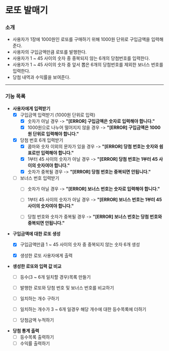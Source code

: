 # 로또 발매기
### 소개
- 사용자가 1장에 1000원인 로또를 구매하기 위해 1000원 단위로 구입금액을 입력해준다.
- 사용자의 구입금액만큼 로또를 발행한다.
- 사용자가 1 ~ 45 사이의 숫자 중 중복되지 않는 6개의 당첨번호를 입력한다.
- 사용자가 1 ~ 45 사이의 숫자 중 앞서 뽑은 6개의 당첨번호를 제외한 보너스 번호를 입력한다.
- 당첨 내역과 수익률을 보여준다.
---
### 기능 목록
- **사용자에게 입력받기**
  - [X] 구입금액 입력받기 (1000원 단위로 입력)
    - [X] 숫자가 아닐 경우 -> **"[ERROR] 구입금액은 숫자로 입력해야 합니다."**
    - [X] 1000원으로 나누어 떨어지지 않을 경우 -> **"[ERROR] 구입금액은 1000원 단위로 입력해야 합니다."**
  - [X] 당첨 번호 6개 입력받기
    - [X] 콤마와 숫자 이외의 문자가 있을 경우 -> **"[ERROR] 당첨 번호는 숫자와 쉼표로만 입력해야 합니다."**
    - [X] 1부터 45 사이의 숫자가 아닐 경우 -> **"[ERROR] 당첨 번호는 1부터 45 사이의 숫자여야 합니다."**
    - [X] 숫자가 중복될 경우 -> **"[ERROR] 당첨 번호는 중복되면 안됩니다."**
  - [ ] 보너스 번호 입력받기
    - [ ] 숫자가 아닐 경우 -> **"[ERROR] 보너스 번호는 숫자로 입력해야 합니다."**
    - [ ] 1부터 45 사이의 숫자가 아닐 경우 -> **"[ERROR] 보너스 번호는 1부터 45 사이의 숫자여야 합니다."**
    - [ ] 당첨 번호와 숫자가 중복될 경우 -> **"[ERROR] 보너스 번호는 당첨 번호와 중복되면 안됩니다."**


- **구입금액에 대한 로또 생성**
  - [X] 구입금액만큼 1 ~ 45 사이의 숫자 중 중복되지 않는 숫자 6개 생성
  - [X] 생성한 로또 사용자에게 출력


- **생성한 로또와 입력 값 비교**
  - [ ] 등수(3 ~ 6개 일치할 경우)목록 만들기
  - [ ] 발행한 로또와 당첨 번호 및 보너스 번호를 비교하기
  - [ ] 일치하는 개수 구하기
  - [ ] 일치하는 개수가 3 ~ 6개 일경우 해당 개수에 대한 등수목록에 더하기
  - [ ] 당첨금액 누적하기


- **당첨 통계 출력**
  - [ ] 등수목록 출력하기
  - [ ] 수익률 출력하기